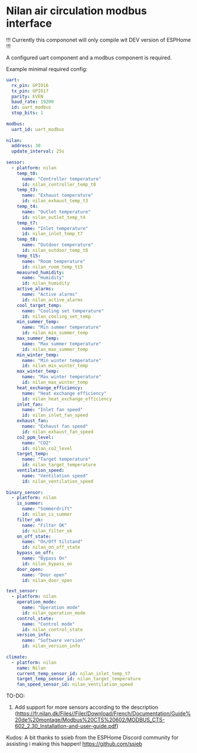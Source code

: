 # Nilan air circulation modbus interface

!!! Currently this compononet will only compile wit DEV version of ESPHome !!!

A configured uart component and a modbus component is required.

Example minimal required config:
```yaml
uart:
  rx_pin: GPIO16
  tx_pin: GPIO17
  parity: EVEN
  baud_rate: 19200
  id: uart_modbus
  stop_bits: 1
  
modbus:
  uart_id: uart_modbus
 
nilan:
  address: 30
  update_interval: 25s
 
sensor:
  - platform: nilan
    temp_t0:
      name: "Controller temperature"
      id: nilan_controller_temp_t0
    temp_t3:
      name: "Exhaust temperature"
      id: nilan_exhaust_temp_t3
    temp_t4:
      name: "Outlet temperature"
      id: nilan_outlet_temp_t4
    temp_t7:
      name: "Inlet temperature"
      id: nilan_inlet_temp_t7
    temp_t8:
      name: "Outdoor temperature"
      id: nilan_outdoor_temp_t8
    temp_t15:
      name: "Room temperature"
      id: nilan_room_temp_t15
    measured_humidity:
      name: "Humidity"
      id: nilan_humidity
    active_alarms:
      name: "Active alarms"
      id: nilan_active_alarms
    cool_target_temp:
      name: "Cooling set temperature"
      id: nilan_cooling_set_temp
    min_summer_temp:
      name: "Min summer temperature"
      id: nilan_min_summer_temp
    max_summer_temp:
      name: "Max summer temperature"
      id: nilan_max_summer_temp
    min_winter_temp:
      name: "Min winter temperature"
      id: nilan_min_winter_temp
    max_winter_temp:
      name: "Max winter temperature"
      id: nilan_max_winter_temp
    heat_exchange_efficiency:
      name: "Heat exchange efficiency"
      id: nilan_heat_exchange_efficiency
    inlet_fan:
      name: "Inlet fan speed"
      id: nilan_inlet_fan_speed
    exhaust_fan:
      name: "Exhaust fan speed"
      id: nilan_exhaust_fan_speed
    co2_ppm_level:
      name: "CO2"
      id: nilan_co2_level
    target_temp:
      name: "Target temperature"
      id: nilan_target_temperature
    ventilation_speed:
      name: "Ventilation speed"
      id: nilan_ventilation_speed
      
binary_sensor:
  - platform: nilan
    is_summer:
      name: "Sommerdrift"
      id: nilan_is_summer
    filter_ok:
      name: "Filter OK"
      id: nilan_filter_ok
    on_off_state:
      name: "On/Off tilstand"
      id: nilan_on_off_state
    bypass_on_off:
      name: "Bypass On"
      id: nilan_bypass_on
    door_open:
      name: "Door open"
      id: nilan_door_open

text_sensor:
  - platform: nilan
    operation_mode:
      name: "Operation mode"
      id: nilan_operation_mode
    control_state:
      name: "Control mode"
      id: nilan_control_state
    version_info:
      name: "Software version"
      id: nilan_version_info
    
climate:
  - platform: nilan
    name: Nilan
    current_temp_sensor_id: nilan_inlet_temp_t7
    target_temp_sensor_id: nilan_target_temperature
    fan_speed_sensor_id: nilan_ventilation_speed
```

TO-DO:
1. Add support for more sensors according to the description (https://fr.nilan.dk/Files//Filer/Download/French/Documentation/Guide%20de%20montage/Modbus%20CTS%20602/MODBUS_CTS-602_2.30_Installation-and-user-guide.pdf)

Kudos:
A bit thanks to ssieb from the ESPHome Discord community for assisting i making this happen! https://github.com/ssieb
